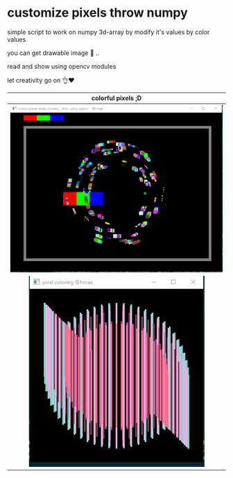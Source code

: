 # customize pixels throw numpy
simple script to work on numpy 3d-array
by modify it's values by color values

you can get drawable image 🎴 ..

read and show using opencv modules

let creativity go on 👌♥️

| colorful pixels ;D
| :---: 
| ![gif](g1.gif)
| ![gif](g2.gif)
